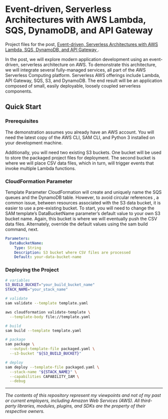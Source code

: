 # Event-driven, Serverless Architectures with AWS Lambda, SQS, DynamoDB, and API Gateway

Project files for the post, [Event-driven, Serverless Architectures with AWS Lambda, SQS, DynamoDB, and API Gateway
](https://programmaticponderings.com/2019/10/04/event-driven-serverless-architectures-with-aws-lambda-sqs-dynamodb-and-api-gateway/).

In the post, we will explore modern application development using an event-driven, serverless architecture on AWS. To demonstrate this architecture, we will integrate several fully-managed services, all part of the AWS Serverless Computing platform. Serverless AWS offerings include Lambda, API Gateway, SQS, S3, and DynamoDB. The end result will be an application composed of small, easily deployable, loosely coupled serverless components.

## Quick Start

### Prerequisites
The demonstration assumes you already have an AWS account. You will need the latest copy of the AWS CLI, SAM CLI, and Python 3 installed on your development machine.

Additionally, you will need two existing S3 buckets. One bucket will be used to store the packaged project files for deployment. The second bucket is where we will place CSV data files, which in turn, will trigger events that invoke multiple Lambda functions.


### CloudFormation Parameter

Template Parameter
CloudFormation will create and uniquely name the SQS queues and the DynamoDB table. However, to avoid circular references , a common issue, between resources associated with the S3 data bucket, it is easier to use a pre-existing bucket. To start, you will need to change the SAM template’s DataBucketName parameter’s default value to your own S3 bucket name. Again, this bucket is where we will eventually push the CSV data files. Alternately, override the default values using the sam build command, next.
```yaml
Parameters:
  DataBucketName:
    Type: String
    Description: S3 bucket where CSV files are processed
    Default: your-data-bucket-name
```

### Deploying the Project

```bash
# variables
S3_BUILD_BUCKET="your_build_bucket_name"
STACK_NAME="your_stack_name"

# validate
sam validate --template template.yaml

aws cloudformation validate-template \
  --template-body file://template.yaml

# build
sam build --template template.yaml

# package
sam package \
  --output-template-file packaged.yaml \
  --s3-bucket "${S3_BUILD_BUCKET}"

# deploy
sam deploy --template-file packaged.yaml \
  --stack-name "${STACK_NAME}" \
  --capabilities CAPABILITY_IAM \
  --debug
```

---

<i>The contents of this repository represent my viewpoints and not of my past or current employers, including Amazon Web Services (AWS). All third-party libraries, modules, plugins, and SDKs are the property of their respective owners.</i>
